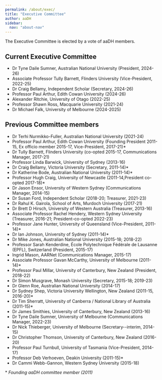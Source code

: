 ```yaml
---
permalink: /about/exec/
title: "Executive Committee"
author: aaDH
sidebar:
  nav: "about-nav"
---
```

The Executive Committee is elected by a vote of aaDH members.

## Current Executive Committee

- Dr Tyne Daile Sumner, Australian National University (President, 2024-26)
- Associate Professor Tully Barnett, Flinders University (Vice-President, 2022-25)
- Dr Craig Bellamy, Independent Scholar (Secretary, 2024-26)
- Professor Paul Arthur, Edith Cowan University (2024-26)
- Alexander Ritchie, University of Otago (2022-25)
- Professor Shawn Ross, Macquarie University (2021-24)
- Dr Michael Falk, University of Melbourne (2024-2025)

## Previous Committee members

- Dr Terhi Nurmikko-Fuller, Australian National University (2021-24)
- Professor Paul Arthur, Edith Cowan University (Founding President 2011-15, Ex officio member 2015-17, Vice-President, 2017-21)*
- Dr Tully Barnett, Flinders University (co-opted 2015-17, Communications Manager, 2017-21)
- Professor Linda Barwick, University of Sydney (2013-16)
- Dr Craig Bellamy, Victoria University (Secretary, 2011-14)*
- Dr Katherine Bode, Australian National University (2011-14)*
- Professor Hugh Craig, University of Newcastle (2011-14,President co-opted 2017-18)*
- Dr Jason Ensor, University of Western Sydney (Communications Manager, 2014-15)
- Dr Susan Ford, Independent Scholar (2018-20; Treasurer, 2021-23)
- Dr Rahul K. Gairola, School of Arts, Murdoch University (2017-21)
- Dr Brett D Hirsch, University of Western Australia (Treasurer, 2013-16)
- Associate Professor Rachel Hendery, Western Sydney University (Treasurer, 2016-21; President-co-opted 2022-23)
- Professor Jane Hunter, University of Queensland (Vice-President, 2011-14)*
- Dr Ian Johnson, University of Sydney (2011-14)*
- Dr Mike Jones, Australian National University (2015-18; 2018-22)
- Professor Sarah Kenderdine, École Polytechnique Fédérale de Lausanne (EPFL), Switzerland (President, 2015-17)
- Ingrid Mason, AARNet (Communications Manager, 2015-17)
- Associate Professor Gavan McCarthy, University of Melbourne (2011-14)*
- Professor Paul Millar, University of Canterbury, New Zealand (President, 2018-22)
- Dr Simon Musgrave, Monash University (Secretary, 2015-18; 2019-23)
- Dr Glenn Roe, Australian National University (2014-17)
- Dr Sydney Shep, Victoria University Wellington, New Zealand (2011-15, 2016-20)*
- Dr Tim Sherratt, University of Canberra / National Library of Australia (2011-15)*
- Dr James Smithies, University of Canterbury, New Zealand (2013-16)
- Dr Tyne Daile Sumner, University of Melbourne (Communications Manager, 2022-23)
- Dr Nick Thieberger, University of Melbourne (Secretary--interim, 2014-15)
- Dr Christopher Thomson, University of Canterbury, New Zealand (2016-20)
- Professor Paul Turnbull, University of Tasmania (Vice-President, 2014-17)
- Professor Deb Verhoeven, Deakin University (2011-15)*
- Dr Cammi Webb-Gannon, Western Sydney University (2015-18)

\* _Founding aaDH committee member (2011)_

<!---
## aaDH members currently serving on ADHO committees

- Awards Committee (Paul Arthur)
- Communications Committee (Tully Barnett)
- Conference Coordinating Committee (Rachel Hendery)
- Constituent Organizations Board (Paul Millar)
- Publications Committee (Mike Jones)

- Multilingualism/Multiculturalism Committee ()
-->
